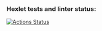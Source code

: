 ### Hexlet tests and linter status:
[![Actions Status](https://github.com/keyjs/data-analytics-project-92/workflows/hexlet-check/badge.svg)](https://github.com/keyjs/data-analytics-project-92/actions)